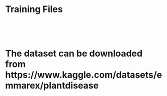 <h1>Training Files<h1>
  <br><br>
 The dataset can be downloaded from https://www.kaggle.com/datasets/emmarex/plantdisease
